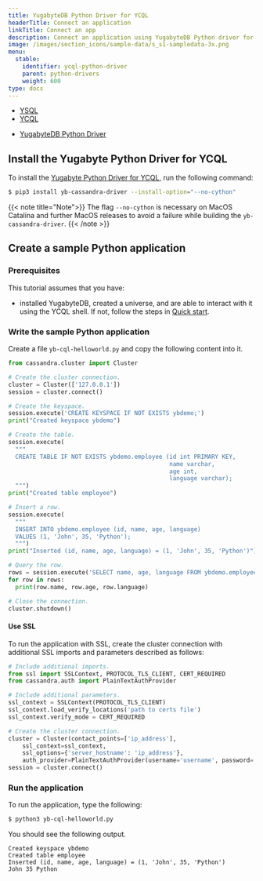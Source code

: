 ```yaml
---
title: YugabyteDB Python Driver for YCQL
headerTitle: Connect an application
linkTitle: Connect an app
description: Connect an application using YugabyteDB Python driver for YCQL
image: /images/section_icons/sample-data/s_s1-sampledata-3x.png
menu:
  stable:
    identifier: ycql-python-driver
    parent: python-drivers
    weight: 600
type: docs
---
```


<ul class="nav nav-tabs-alt nav-tabs-yb" data-target="sql">
  <li>
    <a href="../yugabyte-psycopg2/" class="nav-link">
      YSQL
    </a>
  </li>
  <li class="active">
    <a href="../ycql/" class="nav-link">
      YCQL
    </a>
  </li>
</ul>

<ul class="nav nav-tabs-alt nav-tabs-yb" data-target="driver">
   <li >
    <a href="../ycql/" class="nav-link active">
      <i class="icon-cassandra" aria-hidden="true"></i>
      YugabyteDB Python Driver
    </a>
  </li>
</ul>

## Install the Yugabyte Python Driver for YCQL

To install the [Yugabyte Python Driver for YCQL](https://github.com/yugabyte/cassandra-python-driver), run the following command:

```sh
$ pip3 install yb-cassandra-driver --install-option="--no-cython"
```

{{< note title="Note">}}
The flag `--no-cython` is necessary on MacOS Catalina and further MacOS releases to avoid a failure while building the `yb-cassandra-driver`.
{{< /note >}}

## Create a sample Python application

### Prerequisites

This tutorial assumes that you have:

- installed YugabyteDB, created a universe, and are able to interact with it using the YCQL shell. If not, follow the steps in [Quick start](../../../../quick-start/).

### Write the sample Python application

Create a file `yb-cql-helloworld.py` and copy the following content into it.

```python
from cassandra.cluster import Cluster

# Create the cluster connection.
cluster = Cluster(['127.0.0.1'])
session = cluster.connect()

# Create the keyspace.
session.execute('CREATE KEYSPACE IF NOT EXISTS ybdemo;')
print("Created keyspace ybdemo")

# Create the table.
session.execute(
  """
  CREATE TABLE IF NOT EXISTS ybdemo.employee (id int PRIMARY KEY,
                                              name varchar,
                                              age int,
                                              language varchar);
  """)
print("Created table employee")

# Insert a row.
session.execute(
  """
  INSERT INTO ybdemo.employee (id, name, age, language)
  VALUES (1, 'John', 35, 'Python');
  """)
print("Inserted (id, name, age, language) = (1, 'John', 35, 'Python')")

# Query the row.
rows = session.execute('SELECT name, age, language FROM ybdemo.employee WHERE id = 1;')
for row in rows:
  print(row.name, row.age, row.language)

# Close the connection.
cluster.shutdown()
```

#### Use SSL

To run the application with SSL, create the cluster connection with additional SSL imports and parameters described as follows:

```python
# Include additional imports.
from ssl import SSLContext, PROTOCOL_TLS_CLIENT, CERT_REQUIRED
from cassandra.auth import PlainTextAuthProvider

# Include additional parameters.
ssl_context = SSLContext(PROTOCOL_TLS_CLIENT)
ssl_context.load_verify_locations('path to certs file')
ssl_context.verify_mode = CERT_REQUIRED

# Create the cluster connection.
cluster = Cluster(contact_points=['ip_address'],
    ssl_context=ssl_context,
    ssl_options={'server_hostname': 'ip_address'},
    auth_provider=PlainTextAuthProvider(username='username', password='password'))
session = cluster.connect()
```

### Run the application

To run the application, type the following:

```sh
$ python3 yb-cql-helloworld.py
```

You should see the following output.

```output
Created keyspace ybdemo
Created table employee
Inserted (id, name, age, language) = (1, 'John', 35, 'Python')
John 35 Python
```

